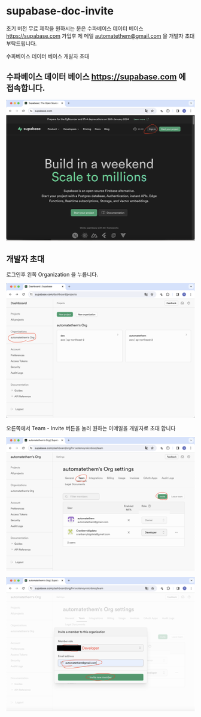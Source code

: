 # supabase-doc-invite

초기 버전 무료 제작을 원하시는 분은 수파베이스 데이터 베이스 https://supabase.com 가입후 제 메일 automatethem@gmail.com 을 개발자 초대 부탁드립니다.

수파베이스 데이터 베이스 개발자 초대

## 수파베이스 데이터 베이스 https://supabase.com 에 접속합니다.

![](attach_files/1.png?raw=true)

## 개발자 초대

로그인후 왼쪽 Organization 을 누릅니다.

![](attach_files/2.png?raw=true)

오른쪽에서 Team - Invite 버튼을 눌러 원하는 이메일을 개발자로 초대 합니다

![](attach_files/3.png?raw=true)

![](attach_files/4.png?raw=true)
